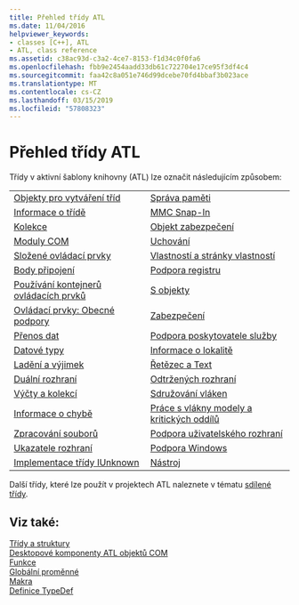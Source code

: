 ```yaml
---
title: Přehled třídy ATL
ms.date: 11/04/2016
helpviewer_keywords:
- classes [C++], ATL
- ATL, class reference
ms.assetid: c38ac93d-c3a2-4ce7-8153-f1d34c0f0fa6
ms.openlocfilehash: fbb9e2454aadd33db61c722704e17ce95f3df4c4
ms.sourcegitcommit: faa42c8a051e746d99dcebe70fd4bbaf3b023ace
ms.translationtype: MT
ms.contentlocale: cs-CZ
ms.lasthandoff: 03/15/2019
ms.locfileid: "57808323"
---
```

# <a name="atl-class-overview"></a>Přehled třídy ATL

Třídy v aktivní šablony knihovny (ATL) lze označit následujícím způsobem:

|||
|-|-|
|[Objekty pro vytváření tříd](../atl/class-factories-classes.md)|[Správa paměti](../atl/memory-management-classes.md)|
|[Informace o třídě](../atl/class-information-classes.md)|[MMC Snap-In](../atl/mmc-snap-in-classes.md)|
|[Kolekce](../atl/collection-classes.md)|[Objekt zabezpečení](../atl/object-safety-classes.md)|
|[Moduly COM](../atl/com-modules-classes.md)|[Uchování](../atl/persistence-classes.md)|
|[Složené ovládací prvky](../atl/composite-controls-classes.md)|[Vlastností a stránky vlastností](../atl/properties-and-property-pages-classes.md)|
|[Body připojení](../atl/connection-points-classes.md)|[Podpora registru](../atl/registry-support-classes.md)|
|[Používání kontejnerů ovládacích prvků](../atl/control-containment-classes.md)|[S objekty](../atl/running-objects-classes.md)|
|[Ovládací prvky: Obecné podpory](../atl/controls-general-support-classes.md)|[Zabezpečení](../atl/security-classes.md)|
|[Přenos dat](../atl/data-transfer-classes.md)|[Podpora poskytovatele služby](../atl/service-provider-support-classes.md)|
|[Datové typy](../atl/data-types-classes.md)|[Informace o lokalitě](../atl/site-information-classes.md)|
|[Ladění a výjimek](../atl/debugging-and-exceptions-classes.md)|[Řetězec a Text](../atl/string-and-text-classes.md)|
|[Duální rozhraní](../atl/dual-interfaces-classes.md)|[Odtržených rozhraní](../atl/tear-off-interfaces-classes.md)|
|[Výčty a kolekcí](../atl/enumerators-and-collections-classes.md)|[Sdružování vláken](../atl/thread-pooling-classes.md)|
|[Informace o chybě](../atl/error-information-classes.md)|[Práce s vlákny modely a kritických oddílů](../atl/threading-models-and-critical-sections-classes.md)|
|[Zpracování souborů](../atl/file-handling-classes.md)|[Podpora uživatelského rozhraní](../atl/ui-support-classes.md)|
|[Ukazatele rozhraní](../atl/interface-pointers-classes.md)|[Podpora Windows](../atl/windows-support-classes.md)|
|[Implementace třídy IUnknown](../atl/iunknown-implementation-classes.md)|[Nástroj](../atl/utility-classes.md)|

Další třídy, které lze použít v projektech ATL naleznete v tématu [sdílené třídy](../atl-mfc-shared/atl-mfc-shared-classes.md).

## <a name="see-also"></a>Viz také:

[Třídy a struktury](../atl/reference/atl-classes.md)<br/>
[Desktopové komponenty ATL objektů COM](../atl/atl-com-desktop-components.md)<br/>
[Funkce](../atl/reference/atl-functions.md)<br/>
[Globální proměnné](../atl/reference/atl-global-variables.md)<br/>
[Makra](../atl/reference/atl-macros.md)<br/>
[Definice TypeDef](../atl/reference/atl-typedefs.md)
